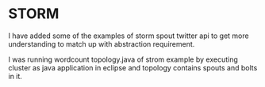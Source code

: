 STORM
=====

I have added some of the examples of storm spout twitter api to get more understanding to match up with abstraction requirement.

I was running wordcount topology.java of strom example by executing cluster as java application in eclipse and topology contains spouts and bolts in it.

